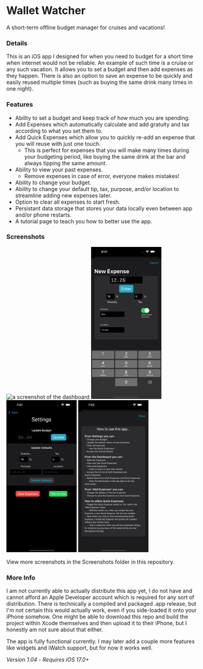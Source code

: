 # Wallet Watcher
A short-term offline budget manager for cruises and vacations!

### Details
This is an iOS app I designed for when you need to budget for a short time when internet would not be reliable. An example of such time is a cruise or any such vacation. It allows you to set a budget and then add expenses as they happen. There is also an option to save an expense to be quickly and easily reused multiple times (such as buying the same drink many times in one night).

### Features
- Ability to set a budget and keep track of how much you are spending.
- Add Expenses which automatically calculate and add gratuity and tax according to what you set them to.
- Add Quick Expenses which allow you to quickly re-add an expense that you will reuse with just one touch.
  - This is perfect for expenses that you will make many times during your budgeting period, like buying the same drink at the bar and always tipping the same amount.
- Ability to view your past expenses.
  - Remove expenses in case of error, everyone makes mistakes!
- Ability to change your budget.
- Ability to change your default tip, tax, purpose, and/or location to streamline adding new expenses later.
- Option to clear all expenses to start fresh.
- Persistant data storage that stores your data locally even between app and/or phone restarts.
- A tutorial page to teach you how to better use the app.

### Screenshots
<picture>
 <source media="(prefers-color-scheme: dark)" srcset="/Screenshots/DarkMode/1-Dashboard.png">
 <source media="(prefers-color-scheme: light)" srcset="/Screenshots/LightMode/1-Dashboard.png">
 <img alt="a screenshot of the dashboard" src="/Screenshots/DarktMode/1-Dashboard.png" width="185px" height="400px">
</picture>
<picture>
 <source media="(prefers-color-scheme: dark)" srcset="/Screenshots/DarkMode/2-New_Expense.png">
 <source media="(prefers-color-scheme: light)" srcset="/Screenshots/LightMode/2-New_Expense.png">
 <img alt="a screenshot of the new expense page" src="/Screenshots/DarkMode/2-New_Expense.png" width="185px" height="400px">
</picture>
<picture>
 <source media="(prefers-color-scheme: dark)" srcset="/Screenshots/DarkMode/3-Settings.png">
 <source media="(prefers-color-scheme: light)" srcset="/Screenshots/LightMode/3-Settings.png">
 <img alt="a screenshot of the settings page" src="/Screenshots/DarkMode/3-Settings.png" width="185px" height="400px">
</picture>
<picture>
 <source media="(prefers-color-scheme: dark)" srcset="/Screenshots/DarkMode/4-Tutorial.png">
 <source media="(prefers-color-scheme: light)" srcset="/Screenshots/LightMode/4-Tutorial.png">
 <img alt="a screenshot of the tutorial page" src="/Screenshots/DarkMode/4-Tutorial.png" width="185px" height="400px">
</picture>

View more screenshots in the Screenshots folder in this repository.

### More Info
I am not currently able to actually distribute this app yet, I do not have and cannot afford an Apple Developer account which is required for any sort of distribution.
There is technically a compiled and packaged .app release, but I'm not certain this would actually work, even if you side-loaded it onto your iPhone somehow.
One might be able to download this repo and build the project within Xcode themselves and then upload it to their iPhone, but I honestly am not sure about that either.

The app is fully functional currently. I may later add a couple more features like widgets and iWatch support, but for now it works well.

*Version 1.04*    -    *Requires iOS 17.0+*
